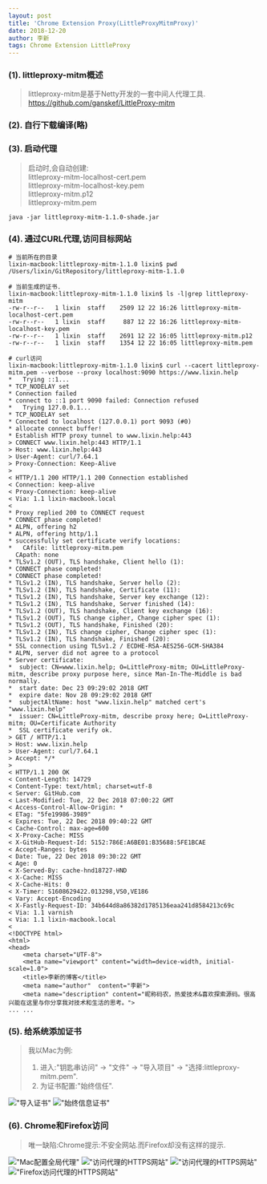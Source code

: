 ```yaml
---
layout: post
title: 'Chrome Extension Proxy(LittleProxyMitmProxy)'
date: 2018-12-20
author: 李新
tags: Chrome Extension LittleProxy
---
```


### (1). littleproxy-mitm概述
> littleproxy-mitm是基于Netty开发的一套中间人代理工具.   
> https://github.com/ganskef/LittleProxy-mitm

### (2). 自行下载编译(略)

### (3). 启动代理
> 启动时,会自动创建:  
> littleproxy-mitm-localhost-cert.pem    
> littleproxy-mitm-localhost-key.pem    
> littleproxy-mitm.p12      
> littleproxy-mitm.pem     

```
java -jar littleproxy-mitm-1.1.0-shade.jar
```

### (4). 通过CURL代理,访问目标网站
```
# 当前所在的目录
lixin-macbook:littleproxy-mitm-1.1.0 lixin$ pwd
/Users/lixin/GitRepository/littleproxy-mitm-1.1.0

# 当前生成的证书.
lixin-macbook:littleproxy-mitm-1.1.0 lixin$ ls -l|grep littleproxy-mitm
-rw-r--r--   1 lixin  staff    2509 12 22 16:26 littleproxy-mitm-localhost-cert.pem
-rw-r--r--   1 lixin  staff     887 12 22 16:26 littleproxy-mitm-localhost-key.pem
-rw-r--r--   1 lixin  staff    2691 12 22 16:05 littleproxy-mitm.p12
-rw-r--r--   1 lixin  staff    1354 12 22 16:05 littleproxy-mitm.pem

# curl访问
lixin-macbook:littleproxy-mitm-1.1.0 lixin$ curl --cacert littleproxy-mitm.pem --verbose --proxy localhost:9090 https://www.lixin.help
*   Trying ::1...
* TCP_NODELAY set
* Connection failed
* connect to ::1 port 9090 failed: Connection refused
*   Trying 127.0.0.1...
* TCP_NODELAY set
* Connected to localhost (127.0.0.1) port 9093 (#0)
* allocate connect buffer!
* Establish HTTP proxy tunnel to www.lixin.help:443
> CONNECT www.lixin.help:443 HTTP/1.1
> Host: www.lixin.help:443
> User-Agent: curl/7.64.1
> Proxy-Connection: Keep-Alive
> 
< HTTP/1.1 200 HTTP/1.1 200 Connection established
< Connection: keep-alive
< Proxy-Connection: keep-alive
< Via: 1.1 lixin-macbook.local
< 
* Proxy replied 200 to CONNECT request
* CONNECT phase completed!
* ALPN, offering h2
* ALPN, offering http/1.1
* successfully set certificate verify locations:
*   CAfile: littleproxy-mitm.pem
  CApath: none
* TLSv1.2 (OUT), TLS handshake, Client hello (1):
* CONNECT phase completed!
* CONNECT phase completed!
* TLSv1.2 (IN), TLS handshake, Server hello (2):
* TLSv1.2 (IN), TLS handshake, Certificate (11):
* TLSv1.2 (IN), TLS handshake, Server key exchange (12):
* TLSv1.2 (IN), TLS handshake, Server finished (14):
* TLSv1.2 (OUT), TLS handshake, Client key exchange (16):
* TLSv1.2 (OUT), TLS change cipher, Change cipher spec (1):
* TLSv1.2 (OUT), TLS handshake, Finished (20):
* TLSv1.2 (IN), TLS change cipher, Change cipher spec (1):
* TLSv1.2 (IN), TLS handshake, Finished (20):
* SSL connection using TLSv1.2 / ECDHE-RSA-AES256-GCM-SHA384
* ALPN, server did not agree to a protocol
* Server certificate:
*  subject: CN=www.lixin.help; O=LittleProxy-mitm; OU=LittleProxy-mitm, describe proxy purpose here, since Man-In-The-Middle is bad normally.
*  start date: Dec 23 09:29:02 2018 GMT
*  expire date: Nov 28 09:29:02 2018 GMT
*  subjectAltName: host "www.lixin.help" matched cert's "www.lixin.help"
*  issuer: CN=LittleProxy-mitm, describe proxy here; O=LittleProxy-mitm; OU=Certificate Authority
*  SSL certificate verify ok.
> GET / HTTP/1.1
> Host: www.lixin.help
> User-Agent: curl/7.64.1
> Accept: */*
> 
< HTTP/1.1 200 OK
< Content-Length: 14729
< Content-Type: text/html; charset=utf-8
< Server: GitHub.com
< Last-Modified: Tue, 22 Dec 2018 07:00:22 GMT
< Access-Control-Allow-Origin: *
< ETag: "5fe19986-3989"
< Expires: Tue, 22 Dec 2018 09:40:22 GMT
< Cache-Control: max-age=600
< X-Proxy-Cache: MISS
< X-GitHub-Request-Id: 5152:786E:A6BE01:B35688:5FE1BCAE
< Accept-Ranges: bytes
< Date: Tue, 22 Dec 2018 09:30:22 GMT
< Age: 0
< X-Served-By: cache-hnd18727-HND
< X-Cache: MISS
< X-Cache-Hits: 0
< X-Timer: S1608629422.013298,VS0,VE186
< Vary: Accept-Encoding
< X-Fastly-Request-ID: 34b644d8a86382d1785136eaa241d8584213c69c
< Via: 1.1 varnish
< Via: 1.1 lixin-macbook.local
< 
<!DOCTYPE html>
<html>
<head>
    <meta charset="UTF-8">
    <meta name="viewport" content="width=device-width, initial-scale=1.0">
    <title>李新的博客</title>
    <meta name="author"  content="李新">
    <meta name="description" content="昵称码农，热爱技术&喜欢探索源码。很高兴能在这里与你分享我对技术和生活的思考。">
... ...
```

### (5). 给系统添加证书
> 我以Mac为例:
> 1. 进入:"钥匙串访问" -> "文件" -> "导入项目"  -> "选择:littleproxy-mitm.pem".   
> 2. 为证书配置:"始终信任".    

!["导入证书"](/assets/chrome-ext/imgs/chrome-import-cert1.jpg)
!["始终信息证书"](/assets/chrome-ext/imgs/chrome-import-cert.jpg)

### (6). Chrome和Firefox访问
> 唯一缺陷:Chrome提示:不安全网站.而Firefox却没有这样的提示.

!["Mac配置全局代理"](/assets/chrome-ext/imgs/mac-global-proxy-setting.jpg)
!["访问代理的HTTPS网站"](/assets/chrome-ext/imgs/chrome-proxy-https-1.jpg)
!["访问代理的HTTPS网站"](/assets/chrome-ext/imgs/chrome-proxy-https-2.jpg)
!["Firefox访问代理的HTTPS网站"](/assets/chrome-ext/imgs/firefox-proxy-https.jpg)
